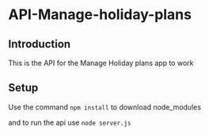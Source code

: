 # API-Manage-holiday-plans

## Introduction

This is the API for the Manage Holiday plans app to work

## Setup

Use the command ```npm install``` to download node_modules

and to run the api use ```node server.js```
